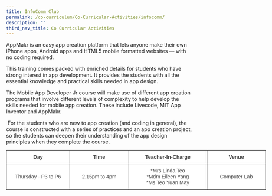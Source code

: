 ```yaml
---
title: InfoComm Club
permalink: /co-curriculum/Co-Curricular-Activities/infocomm/
description: ""
third_nav_title: Co Curricular Activities
---
```

AppMakr is an easy app creation platform that lets anyone make their own iPhone apps, Android apps and HTML5 mobile formatted websites — with no coding required. 

This training comes packed with enriched details for students who have strong interest in app development. It provides the students with all the essential knowledge and practical skills needed in app design.

The Mobile App Developer Jr course will make use of different app creation programs that involve different levels of complexity to help develop the skills needed for mobile app creation. These include Livecode, MIT App Inventor and AppMakr. 

 For the students who are new to app creation (and coding in general), the course is constructed with a series of practices and an app creation project, so the students can deepen their understanding of the app design principles when they complete the course.
 
 <style type="text/css">
.tg  {border-collapse:collapse;border-spacing:0;margin:0px auto;}
.tg td{border-color:black;border-style:solid;border-width:1px;font-family:Arial, sans-serif;font-size:14px;
  overflow:hidden;padding:10px 5px;word-break:normal;}
.tg th{border-color:black;border-style:solid;border-width:1px;font-family:Arial, sans-serif;font-size:14px;
  font-weight:normal;overflow:hidden;padding:10px 5px;word-break:normal;}
.tg .tg-ncov{background-color:#FFF;color:#454545;text-align:center;vertical-align:middle}
.tg .tg-d8lx{background-color:#FFF;color:#444;font-weight:bold;text-align:center;vertical-align:middle}
.tg .tg-vfvg{background-color:#FFF;color:#444;text-align:center;vertical-align:middle}
</style>
<table class="tg" style="undefined;table-layout: fixed; width: 704px">
<colgroup>
<col style="width: 172px">
<col style="width: 160px">
<col style="width: 213px">
<col style="width: 159px">
</colgroup>
<tbody>
  <tr>
    <td class="tg-d8lx">Day </td>
    <td class="tg-d8lx"> Time</td>
    <td class="tg-d8lx">Teacher-In-Charge</td>
    <td class="tg-d8lx">  Venue</td>
  </tr>
  <tr>
    <td class="tg-ncov"> Thursday - P3 to P6</td>
    <td class="tg-ncov"> 2.15pm to 4pm </td>
    <td class="tg-ncov"> *Mrs Linda Teo<br>*Mdm Eileen Yang<br>*Ms Teo Yuan May</td>
    <td class="tg-vfvg"><span style="color:#444">Computer Lab</span> </td>
  </tr>
</tbody>
</table>